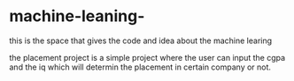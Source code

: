# machine-leaning-
this is the space that gives the code and idea about the machine learing 

the placement project is a simple project where the user can input the  cgpa and the iq which will determin the  placement in certain company or not. 

